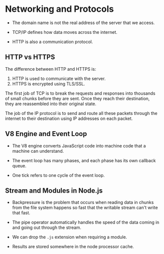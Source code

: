 # Networking and Protocols

- The domain name is not the real address of the server that we access.

- TCP/IP defines how data moves across the internet.

- HTTP is also a communication protocol.

## HTTP vs HTTPS

The difference between HTTP and HTTPS is:

1. HTTP is used to communicate with the server.
2. HTTPS is encrypted using TLS/SSL.

The first job of TCP is to break the requests and responses into thousands of small chunks before they are sent. Once they reach their destination, they are reassembled into their original state.

The job of the IP protocol is to send and route all these packets through the internet to their destination using IP addresses on each packet.

## V8 Engine and Event Loop

- The V8 engine converts JavaScript code into machine code that a machine can understand.

- The event loop has many phases, and each phase has its own callback queue.

- One tick refers to one cycle of the event loop.

## Stream and Modules in Node.js

- Backpressure is the problem that occurs when reading data in chunks from the file system happens so fast that the writable stream can't write that fast.

- The pipe operator automatically handles the speed of the data coming in and going out through the stream.

- We can drop the `.js` extension when requiring a module.

- Results are stored somewhere in the node processor cache.
